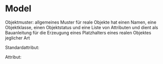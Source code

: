 #  Model

Objektmuster: allgemeines Muster für reale Objekte hat einen Namen, eine Objektklasse, einen Objektstatus und eine Liste von Attributen und dient als Bauanleitung für die Erzeugung eines Platzhalters eines realen Objektes jeglicher Art

                    
Standardattribut: 

Attribut: 


